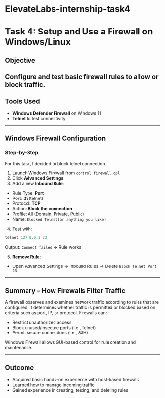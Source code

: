 # ElevateLabs-internship-task4

# Task 4: Setup and Use a Firewall on Windows/Linux

## Objective
Configure and test basic firewall rules to allow or block traffic.
---

## Tools Used
- **Windows Defender Firewall** on Windows 11
- **Telnet** to test connectivity

---

## Windows Firewall Configuration

### Step-by-Step
For this task, I decided to block telnet connection.

1. Launch Windows Firewall from `control firewall.cpl`
2. Click **Advanced Settings**
3. Add a new **Inbound Rule**:
- Rule Type: **Port**
- Port: **23**(telnet)
- Protocol: **TCP**
- Action: **Block the connection**
- Profile: All (Domain, Private, Public)
- Name: `Blocked Telnet(or anything you like)`

4. Test with:
```powershell
telnet 127.0.0.1 23
```
Output: `Connect failed` → Rule works

5. **Remove Rule**:
- Open Advanced Settings → Inbound Rules → Delete `Block Telnet Port 23`

---

## Summary – How Firewalls Filter Traffic

A firewall observes and examines network traffic according to rules that are configured. It determines whether traffic is permitted or blocked based on criteria such as port, IP, or protocol. Firewalls can:
- Restrict unauthorized access
- Block unused/insecure ports (i.e., Telnet)
- Permit secure connections (i.e., SSH)

Windows Firewall allows GUI-based control for rule creation and maintenance.

---

## Outcome
- Acquired basic hands-on experience with host-based firewalls
- Learned how to manage incoming traffic
- Gained experience in creating, testing, and deleting rules
